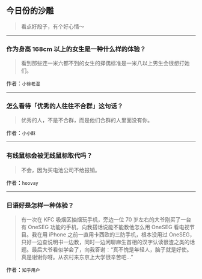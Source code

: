 ## 今日份的沙雕

> 看点好段子，有个好心情～


 
---

### 作为身高 168cm 以上的女生是一种什么样的体验？

> 看到那些连一米六都不到的女生的择偶标准是一米八以上男生会很想打她们。


作者：`小徐老湿`

---

### 怎么看待「优秀的人往往不合群」这句话？

> 优秀的人，不是不合群，而是他们合群的人里面没有你。


作者：`小小酥`

---

### 有线鼠标会被无线鼠标取代吗？

> 不会，因为买电池公司不给报销。


作者：`hoovay`

---

### 日语好是怎样一种体验？

> 有一次在 KFC 吸烟区抽烟玩手机，旁边一位 70 岁左右的大爷刚买了一台有 OneSEG 功能的手机，向我搭话说能不能教他怎么用 OneSEG 看电视节目。我在用 iPhone 之前一直用卡西欧的三防手机，根本没用过 OneSEG，只好一边查说明书一边教，同时一边闲聊麻生首相的汉字认读很渣之类的话题。最后大爷看似学会了，向我答谢：“真不愧是年轻人，脑子就是好使。真是谢谢你呀。从农村来东京上大学很辛苦吧…”


作者：`知乎用户`